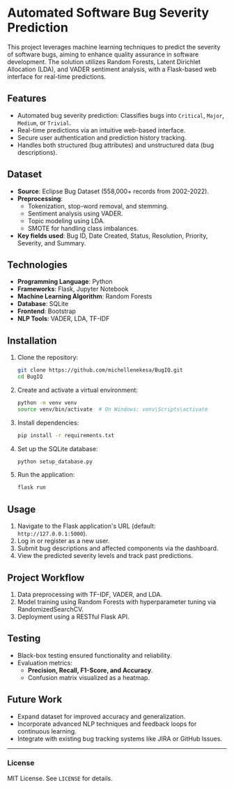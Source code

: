 # Automated Software Bug Severity Prediction

This project leverages machine learning techniques to predict the severity of software bugs, aiming to enhance quality assurance in software development. The solution utilizes Random Forests, Latent Dirichlet Allocation (LDA), and VADER sentiment analysis, with a Flask-based web interface for real-time predictions.

## Features
- Automated bug severity prediction: Classifies bugs into `Critical`, `Major`, `Medium`, or `Trivial`.
- Real-time predictions via an intuitive web-based interface.
- Secure user authentication and prediction history tracking.
- Handles both structured (bug attributes) and unstructured data (bug descriptions).

## Dataset
- **Source**: Eclipse Bug Dataset (558,000+ records from 2002-2022).
- **Preprocessing**:
  - Tokenization, stop-word removal, and stemming.
  - Sentiment analysis using VADER.
  - Topic modeling using LDA.
  - SMOTE for handling class imbalances.
- **Key fields used**: Bug ID, Date Created, Status, Resolution, Priority, Severity, and Summary.

## Technologies
- **Programming Language**: Python
- **Frameworks**: Flask, Jupyter Notebook
- **Machine Learning Algorithm**: Random Forests
- **Database**: SQLite
- **Frontend**: Bootstrap
- **NLP Tools**: VADER, LDA, TF-IDF

## Installation
1. Clone the repository:
   ```bash
   git clone https://github.com/michellenekesa/BugIQ.git
   cd BugIQ
   ```
2. Create and activate a virtual environment:
   ```bash
   python -m venv venv
   source venv/bin/activate  # On Windows: venv\Scripts\activate
   ```
3. Install dependencies:
   ```bash
   pip install -r requirements.txt
   ```
4. Set up the SQLite database:
   ```bash
   python setup_database.py
   ```
5. Run the application:
   ```bash
   flask run
   ```

## Usage
1. Navigate to the Flask application's URL (default: `http://127.0.0.1:5000`).
2. Log in or register as a new user.
3. Submit bug descriptions and affected components via the dashboard.
4. View the predicted severity levels and track past predictions.

## Project Workflow
1. Data preprocessing with TF-IDF, VADER, and LDA.
2. Model training using Random Forests with hyperparameter tuning via RandomizedSearchCV.
3. Deployment using a RESTful Flask API.

## Testing
- Black-box testing ensured functionality and reliability.
- Evaluation metrics:
  - **Precision, Recall, F1-Score, and Accuracy**.
  - Confusion matrix visualized as a heatmap.

## Future Work
- Expand dataset for improved accuracy and generalization.
- Incorporate advanced NLP techniques and feedback loops for continuous learning.
- Integrate with existing bug tracking systems like JIRA or GitHub Issues.

---

### License
MIT License. See `LICENSE` for details.
